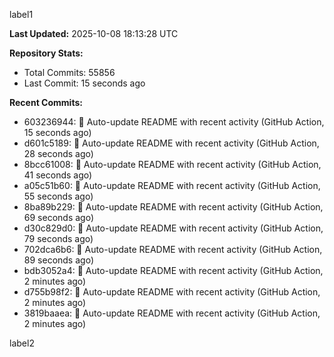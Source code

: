 
label1 
<!-- ACTIVITY_START -->
**Last Updated:** 2025-10-08 18:13:28 UTC

**Repository Stats:**
- Total Commits: 55856
- Last Commit: 15 seconds ago

**Recent Commits:**
- 603236944: 🤖 Auto-update README with recent activity (GitHub Action, 15 seconds ago)
- d601c5189: 🤖 Auto-update README with recent activity (GitHub Action, 28 seconds ago)
- 8bcc61008: 🤖 Auto-update README with recent activity (GitHub Action, 41 seconds ago)
- a05c51b60: 🤖 Auto-update README with recent activity (GitHub Action, 55 seconds ago)
- 8ba89b229: 🤖 Auto-update README with recent activity (GitHub Action, 69 seconds ago)
- d30c829d0: 🤖 Auto-update README with recent activity (GitHub Action, 79 seconds ago)
- 702dca6b6: 🤖 Auto-update README with recent activity (GitHub Action, 89 seconds ago)
- bdb3052a4: 🤖 Auto-update README with recent activity (GitHub Action, 2 minutes ago)
- d755b98f2: 🤖 Auto-update README with recent activity (GitHub Action, 2 minutes ago)
- 3819baaea: 🤖 Auto-update README with recent activity (GitHub Action, 2 minutes ago)
<!-- ACTIVITY_END -->

label2
